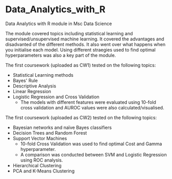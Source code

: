 # Data_Analytics_with_R
Data Analytics with R module in Msc Data Science

The module covered topics including statistical learning and supervised/unsupervised machine learning. It covered the advantages and disadvanted of the different methods. It also went over what happens when you initialise each model. Using different straegies used to find optimal hyperparameters was also a key part of the module.

The first coursework (uploaded as CW1) tested on the following topics:

* Statistical Learning methods
* Bayes' Rule
* Descriptive Analysis
* Linear Regression
* Logistic Regression and Cross Validation
    * The models with different features were evaluated using 10-fold cross validation and AUROC values were also calculated/visualised.

The first coursework (uploaded as CW2) tested on the following topics:

* Bayesian networks and naïve Bayes classifiers
* Decision Trees and Random Forest
* Support Vector Machines
    * 10-fold Cross Validation was used to find optimal Cost and Gamma hyperparameter.
    * A comparison was conducted between SVM and Logistic Regression using ROC analysis.
* Hierarchical Clustering
* PCA and K-Means Clustering

